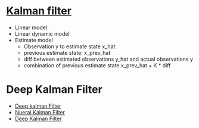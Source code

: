 # [Kalman filter](https://www.youtube.com/watch?v=AACg26YEips)
* Linear model
* Linear dynamic model
* Estimate model
  * Observation y to estimate state x_hat
  * previous estimate state: x_prev_hat
  * diff between estimated observations y_hat and actual observations y
  * combination of previous estimate state x_prev_hat + K * diff
  
# Deep Kalman Filter
* [Deep kalman Filter](https://arxiv.org/pdf/1703.02310.pdf)
* [Nueral Kalman Filter](https://papers.nips.cc/paper/3665-a-neural-implementation-of-the-kalman-filter.pdf)
* [Deep Kalman Filter](https://arxiv.org/pdf/1511.05121.pdf)
